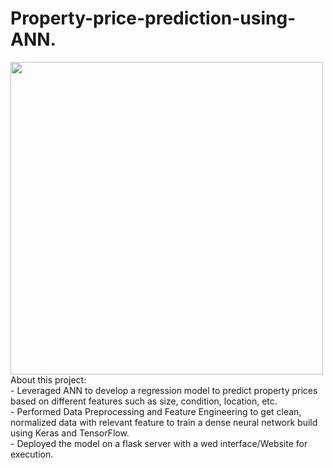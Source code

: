 # Property-price-prediction-using-ANN.
<a href = "https://github.com/KrishBakshi/Property-price-prediction-using-ANN">
<img src="https://static.vecteezy.com/system/resources/previews/013/699/452/non_2x/real-estate-building-and-home-property-logo-design-concept-illustration-vector.jpg" width="500"></a>
<br>
About this project:<br>
  - Leveraged ANN to develop a regression model to predict property prices based on different features such as size, condition, location, etc.<br>
  -  Performed Data Preprocessing and Feature Engineering to get clean, normalized data with relevant feature to train a dense neural network build using Keras and TensorFlow.<br>
  - Deployed the model on a flask server with a wed interface/Website for execution.
